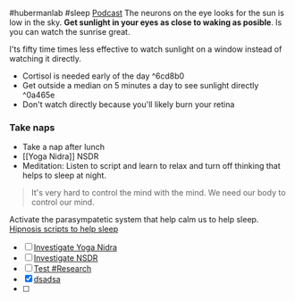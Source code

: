#hubermanlab #sleep 
[Podcast](https://www.youtube.com/watch?v=nm1TxQj9IsQ)
The neurons on the eye looks for the sun is low in the sky. **Get sunlight in your eyes as close to waking as posible**. Is you can watch the sunrise great.

I'ts fifty time times less effective to watch sunlight on a window instead of watching it directly.

- Cortisol is needed early of the day ^6cd8b0
- Get outside a median on 5 minutes a day to see sunlight directly ^0a465e
- Don't watch directly because you'll likely burn your retina

### Take naps
- Take a nap after lunch
- [[Yoga Nidra]] NSDR
- Meditation: Listen to script and learn to relax and turn off thinking that helps to sleep at night.

>It's very hard to control the mind with the mind. We need our body to control our mind.

Activate the parasympatetic system that help calm us to help sleep. 
[Hipnosis scripts to help sleep](www.reveriehealth.com)


- [ ] [Investigate Yoga Nidra](things:///show?id=5bS5TBn2cXoLuum9SLBYPR)
- [ ] [Investigate NSDR](things:///show?id=QAKFv44Q3w7kLDqb4BybJc)
- [ ] [Test #Research](things:///show?id=7HhgjNHKpTVDHjkFEGNcsR)
- [x] [dsadsa](things:///show?id=U4AiKNyzCqfjHasHESm3P9)
- [ ] 

